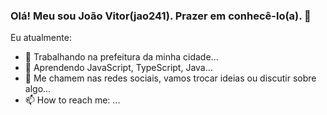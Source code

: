 ### Olá! Meu sou João Vitor(jao241). Prazer em conhecê-lo(a). 👋
Eu atualmente: 
- 🔭 Trabalhando na prefeitura da minha cidade...
- 🌱 Aprendendo JavaScript, TypeScript, Java...
- 💬 Me chamem nas redes sociais, vamos trocar ideias ou discutir sobre algo...
- 📫 How to reach me: ...

